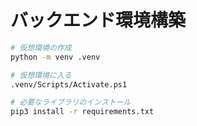# バックエンド環境構築

```bash
# 仮想環境の作成
python -m venv .venv

# 仮想環境に入る
.venv/Scripts/Activate.ps1

# 必要なライブラリのインストール
pip3 install -r requirements.txt
```